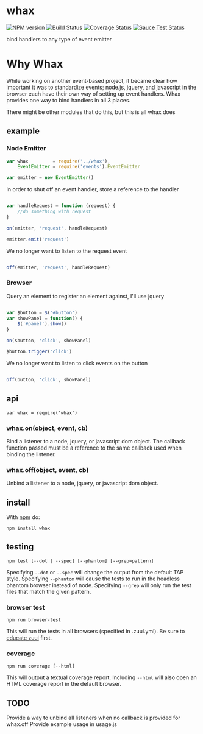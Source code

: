 # whax

[![NPM version](https://badge.fury.io/js/whax.png)](http://badge.fury.io/js/whax)
[![Build Status](https://travis-ci.org/Georgette/whax.svg?branch=master)](https://travis-ci.org/Georgette/whax)
[![Coverage Status](https://coveralls.io/repos/Georgette/whax/badge.png?branch=master)](https://coveralls.io/r/Georgette/whax?branch=master)
[![Sauce Test Status](https://saucelabs.com/browser-matrix/Georgette_github.svg)](https://saucelabs.com/u/Georgette_github)

bind handlers to any type of event emitter

# Why Whax

While working on another event-based project, it became clear how important it was to standardize events; node.js, jquery, and javascript in the browser each have their own way of setting up event handlers. Whax provides one way to bind handlers in all 3 places.

There might be other modules that do this, but this is all whax does


## example

### Node Emitter

```javascript
var whax         = require('../whax'),
    EventEmitter = require('events').EventEmitter

var emitter = new EventEmitter()

```
In order to shut off an event handler, store a reference to the handler

```javascript

var handleRequest = function (request) {
    //do something with request
}

on(emitter, 'request', handleRequest)

emitter.emit('request')

```

We no longer want to listen to the request event

```javascript

off(emitter, 'request', handleRequest)

```

### Browser

Query an element to register an element against, I'll use jquery

```javascript

var $button = $('#button')
var showPanel = function() {
    $('#panel').show()
}

on($button, 'click', showPanel)

$button.trigger('click')


```

We no longer want to listen to click events on the button

```javascript

off(button, 'click', showPanel)

```


## api

```
var whax = require('whax')

```

### whax.on(object, event, cb)
Bind a listener to a node, jquery, or javascript dom object. The callback function passed must be a reference to the same callback used when binding the listener.


### whax.off(object, event, cb)
Unbind a listener to a node, jquery, or javascript dom object.

## install

With [npm](https://npmjs.org) do:

```
npm install whax
```

## testing

`npm test [--dot | --spec] [--phantom] [--grep=pattern]`

Specifying `--dot` or `--spec` will change the output from the default TAP style.
Specifying `--phantom` will cause the tests to run in the headless phantom browser instead of node.
Specifying `--grep` will only run the test files that match the given pattern.

### browser test

`npm run browser-test`

This will run the tests in all browsers (specified in .zuul.yml). Be sure to [educate zuul](https://github.com/defunctzombie/zuul/wiki/cloud-testing#2-educate-zuul) first.

### coverage

`npm run coverage [--html]`

This will output a textual coverage report. Including `--html` will also open
an HTML coverage report in the default browser.


## TODO

Provide a way to unbind all listeners when no callback is provided for whax.off
Provide example usage in usage.js
